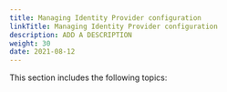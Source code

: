 ```yaml
---
title: Managing Identity Provider configuration
linkTitle: Managing Identity Provider configuration
description: ADD A DESCRIPTION
weight: 30
date: 2021-08-12
---
```


This section includes the following topics: